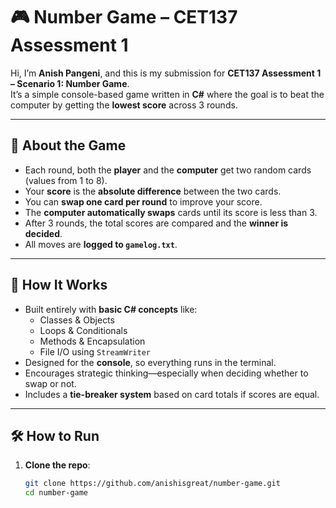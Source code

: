 
# 🎮 Number Game – CET137 Assessment 1

Hi, I’m **Anish Pangeni**, and this is my submission for **CET137 Assessment 1 – Scenario 1: Number Game**.  
It’s a simple console-based game written in **C#** where the goal is to beat the computer by getting the **lowest score** across 3 rounds.

---

## 📌 About the Game

- Each round, both the **player** and the **computer** get two random cards (values from 1 to 8).
- Your **score** is the **absolute difference** between the two cards.
- You can **swap one card per round** to improve your score.
- The **computer automatically swaps** cards until its score is less than 3.
- After 3 rounds, the total scores are compared and the **winner is decided**.
- All moves are **logged to `gamelog.txt`**.

---

## 🧠 How It Works

- Built entirely with **basic C# concepts** like:
  - Classes & Objects
  - Loops & Conditionals
  - Methods & Encapsulation
  - File I/O using `StreamWriter`
- Designed for the **console**, so everything runs in the terminal.
- Encourages strategic thinking—especially when deciding whether to swap or not.
- Includes a **tie-breaker system** based on card totals if scores are equal.

---

## 🛠️ How to Run

1. **Clone the repo**:
   ```bash
   git clone https://github.com/anishisgreat/number-game.git
   cd number-game





   
